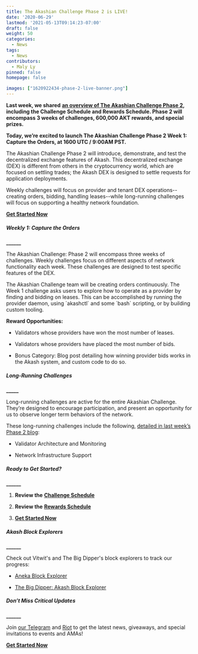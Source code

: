 ```yaml
---
title: The Akashian Challenge Phase 2 is LIVE!
date: '2020-06-29'
lastmod: '2021-05-13T09:14:23-07:00'
draft: false
weight: 50
categories:
  - News
tags:
  - News
contributors:
  - Maly Ly
pinned: false
homepage: false

images: ["1620922434-phase-2-live-banner.png"]
---
```

**Last week, we shared** [**an overview of The Akashian Challenge Phase 2**](https://akash.network/blog/announcing-the-akashian-challenge-phase-2/)**, including the Challenge Schedule and Rewards Schedule. Phase 2 will encompass 3 weeks of challenges, 600,000 AKT rewards, and special prizes.**

**Today, we’re excited to launch The Akashian Challenge Phase 2 Week 1: Capture the Orders, at 1600 UTC / 9:00AM PST.**

The Akashian Challenge Phase 2 will introduce, demonstrate, and test the decentralized exchange features of Akash. This decentralized exchange (DEX) is different from others in the cryptocurrency world, which are focused on settling trades; the Akash DEX is designed to settle requests for application deployments.

Weekly challenges will focus on provider and tenant DEX operations--creating orders, bidding, handling leases--while long-running challenges will focus on supporting a healthy network foundation.

[**Get Started Now**](https://docs.akash.network/akashian/phase2)

##### **Weekly 1: Capture the Orders**  
**\_\_\_\_\_\_**

The Akashian Challenge: Phase 2 will encompass three weeks of challenges. Weekly challenges focus on different aspects of network functionality each week. These challenges are designed to test specific features of the DEX.

The Akashian Challenge team will be creating orders continuously. The Week 1 challenge asks users to explore how to operate as a provider by finding and bidding on leases. This can be accomplished by running the provider daemon, using \`akashctl\` and some \`bash\` scripting, or by building custom tooling.

**Reward Opportunities:**

*   Validators whose providers have won the most number of leases.
    
*   Validators whose providers have placed the most number of bids.
    
*   Bonus Category: Blog post detailing how winning provider bids works in the Akash system, and custom code to do so.  
    

##### **Long-Running Challenges**  
**\_\_\_\_\_**

Long-running challenges are active for the entire Akashian Challenge. They’re designed to encourage participation, and present an opportunity for us to observe longer term behaviors of the network. 

These long-running challenges include the following, [detailed in last week’s Phase 2 blog](https://akash.network/blog/announcing-the-akashian-challenge-phase-2/):

*   Validator Architecture and Monitoring
    
*   Network Infrastructure Support
    

##### **Ready to Get Started?**  
**\_\_\_\_\_\_**

1.  **Review the** [**Challenge Schedule**](https://akash.network/challenge/phase2/schedule)
    
2.  **Review the** [**Rewards Schedule**](https://akash.network/challenge/phase2/rewards)
    
3.  [**Get Started Now**](https://docs.akash.network/akashian/phase2)  
    

##### **Akash Block Explorers**  
**\_\_\_\_\_\_**

Check out Vitwit's and The Big Dipper's block explorers to track our progress:

*   [Aneka Block Explorer](https://akash.aneka.io/)
    
*   [The Big Dipper: Akash Block Explorer](https://testnet.akash.bigdipper.live/)  
    

##### **Don’t Miss Critical Updates**  
**\_\_\_\_\_\_**

Join [our Telegram](https://t.me/AkashNW) and [Riot](https://riot.im/app/#/room/#akashnet:matrix.org) to get the latest news, giveaways, and special invitations to events and AMAs! 

[**Get Started Now**](https://docs.akash.network/akashian/phase2)